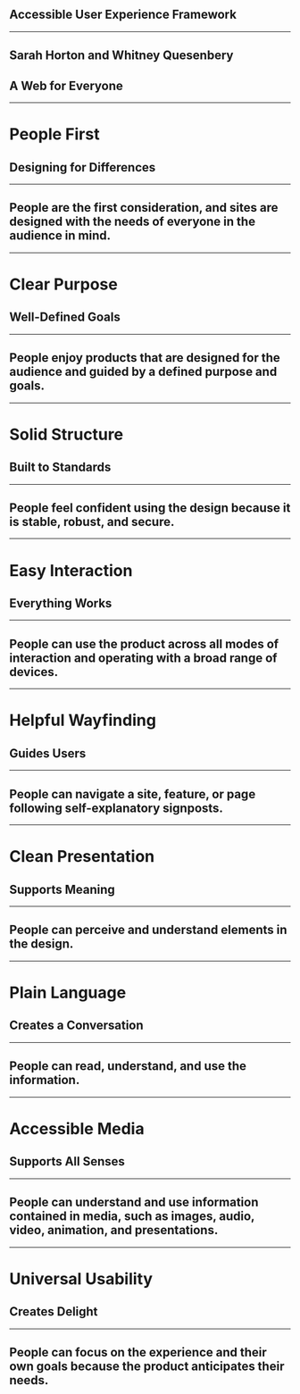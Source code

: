 ## Accessible User Experience Framework

---

## Sarah Horton and Whitney Quesenbery
## **A Web for Everyone**

---

# People First
## Designing for Differences

---

## People are the first consideration, and sites are designed with the needs of everyone in the audience in mind.

---

# Clear Purpose
## Well-Defined Goals

---

## People enjoy products that are designed for the audience and guided by a defined purpose and goals.

---

# Solid Structure
## Built to Standards

---

## People feel confident using the design because it is stable, robust, and secure.

---

# Easy Interaction
## Everything Works

---

## People can use the product across all modes of interaction and operating with a broad range of devices.

---

# Helpful Wayfinding
## Guides Users

---

## People can navigate a site, feature, or page following self-explanatory signposts.

---

# Clean Presentation
## Supports Meaning

---

## People can perceive and understand elements in the design.

---

# Plain Language
## Creates a Conversation

---

## People can read, understand, and use the information.

---

# Accessible Media
## Supports All Senses

---

## People can understand and use information contained in media, such as images, audio, video, animation, and presentations.

---

# Universal Usability
## Creates Delight

---

## People can focus on the experience and their own goals because the product anticipates their needs.
